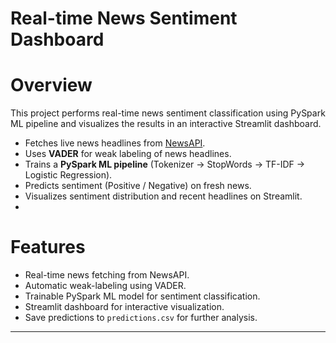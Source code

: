 # Real-time News Sentiment Dashboard

# Overview
This project performs real-time news sentiment classification using PySpark ML pipeline and visualizes the results in an interactive Streamlit dashboard.  

- Fetches live news headlines from [NewsAPI](https://newsapi.org/).  
- Uses **VADER** for weak labeling of news headlines.  
- Trains a **PySpark ML pipeline** (Tokenizer → StopWords → TF-IDF → Logistic Regression).  
- Predicts sentiment (Positive / Negative) on fresh news.  
- Visualizes sentiment distribution and recent headlines on Streamlit.
-
# Features
- Real-time news fetching from NewsAPI.  
- Automatic weak-labeling using VADER.  
- Trainable PySpark ML model for sentiment classification.  
- Streamlit dashboard for interactive visualization.  
- Save predictions to `predictions.csv` for further analysis.

---

